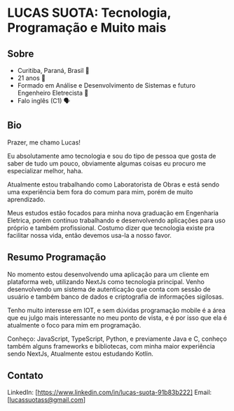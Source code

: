 # LUCAS SUOTA: Tecnologia, Programação e Muito mais

## Sobre 
 
- Curitiba, Paraná, Brasil 📍
- 21 anos 🙋
- Formado em Análise e Desenvolvimento de Sistemas e futuro Engenheiro Eletrecista 📖
- Falo inglês (C1) 🗣️

## Bio

Prazer, me chamo Lucas!

Eu absolutamente amo tecnologia e sou do tipo de pessoa que gosta de saber de tudo um pouco, obviamente algumas coisas eu procuro me especializar melhor, haha. 

Atualmente estou trabalhando como Laboratorista de Obras e está sendo uma experiência bem fora do comum para mim, porém de muito aprendizado.

Meus estudos estão focados para minha nova graduação em Engenharia Eletrica, porém continuo trabalhando e desenvolvendo aplicações para uso próprio e também profissional. Costumo dizer que tecnologia existe pra facilitar nossa vida, então devemos usa-la a nosso favor.

## Resumo Programação

No momento estou desenvolvendo uma aplicação para um cliente em plataforma web, utilizando NextJs como tecnologia principal. Venho desenvolvendo um sistema de autenticação que conta com sessão de usuário e também banco de dados e criptografia de informações sigilosas.

Tenho muito interesse em IOT, e sem dúvidas programação mobile é a área que eu julgo mais interessante no meu ponto de vista, e é por isso que ela é atualmente o foco para mim em programação.

Conheço: JavaScript, TypeScript, Python, e previamente Java e C, conheço também alguns frameworks e bibliotecas, com minha maior experiência sendo NextJs, Atualmente estou estudando Kotlin.

## Contato

LinkedIn: [https://www.linkedin.com/in/lucas-suota-91b83b222]
Email: [lucassuotass@gmail.com]



